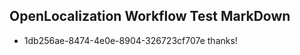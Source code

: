 ## OpenLocalization Workflow Test MarkDown
* 1db256ae-8474-4e0e-8904-326723cf707e 
thanks!<!--HONumber=Mar16_HO4-->
